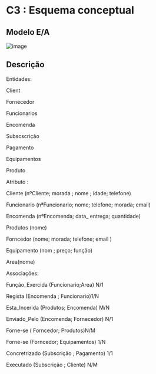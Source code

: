 # C3 : Esquema conceptual

## Modelo E/A
![image](https://user-images.githubusercontent.com/96313629/171878733-9bfe0b2b-61c9-42d3-9525-12cca1f1ee75.png)

## Descrição
Entidades:

Client

Fornecedor

Funcionarios

Encomenda

Subscscrição                          

Pagamento 

Equipamentos

Produto

Atributo :

Cliente (nºCliente; morada ; nome ; idade; telefone) 

Funcionario (nªFuncionario; nome; telefone; morada; email)

Encomenda (nªEncomenda; data_ entrega; quantidade)

Produtos (nome)

Forncedor (nome; morada; telefone; email )

Equipamento (nom ; preço; função)

Area(nome)

Associações:

Função_Exercida (Funcionario;Area) N/1

Regista (Encomenda ; Funcionario)1/N

Esta_Incerida (Produtos; Encomenda) M/N

Enviado_Pelo (Encomenda; Fornecedor) N/1

Forne-se ( Forncedor; Produtos)N/M

Forne-se (Forncedor; Equipamentos) 1/N

Concretrizado (Subscrição ; Pagamento) 1/1

Executado (Subscrição ; Cliente) N/M





